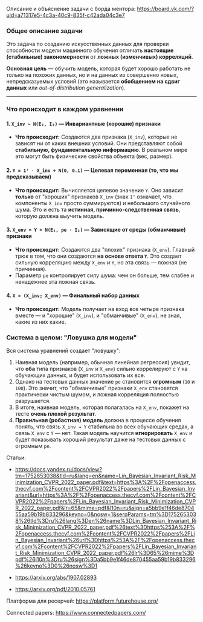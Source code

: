 Описание и объяснение задачи с борда ментора: https://board.vk.com/?uid=a71317e5-4c3a-40c9-835f-c42ada04c3e7

### Общее описание задачи

Это задача по созданию искусственных данных для проверки способности модели машинного обучения отличать **настоящие (стабильные) закономерности** от **ложных (изменчивых) корреляций**.

**Основная цель** — обучить модель, которая будет хорошо работать не только на похожих данных, но и на данных из совершенно новых, непредсказуемых условий (это называется **обобщением на сдвиг данных** или *out-of-distribution generalization*).

---

### Что происходит в каждом уравнении

#### 1. `X_inv ~ N(E₂, I₂)` — **Инвариантные (хорошие) признаки**
*   **Что происходит:** Создаются два признака (`X_inv`), которые не зависят ни от каких внешних условий. Они представляют собой **стабильную, фундаментальную информацию**. В реальном мире это могут быть физические свойства объекта (вес, размер).

#### 2. `Y = 1ᵀ · X_inv + N(0, 0.1)` — **Целевая переменная (то, что мы предсказываем)**
*   **Что происходит:** Вычисляется целевое значение `Y`. Оно зависит **только** от "хороших" признаков `X_inv` (знак `1ᵀ` означает, что компоненты `X_inv` просто суммируются) и небольшого случайного шума. Это и есть та **истинная, причинно-следственная связь**, которую должна выучить модель.

#### 3. `X_env = Y + N(E₂, pe · I₂)` — **Зависящие от среды (обманчивые) признаки**
*   **Что происходит:** Создаются два "плохих" признака (`X_env`). Главный трюк в том, что они создаются **на основе ответа `Y`**. Это создает сильную корреляцию между `X_env` и `Y`, но эта связь — ложная (не причинная).
*   Параметр `pe` контролирует силу шума: чем он больше, тем слабее и ненадежнее эта ложная связь.

#### 4. `X = (X_inv; X_env)` — **Финальный набор данных**
*   **Что происходит:** Модель получает на вход все четыре признака вместе — и "хорошие" (`X_inv`), и "обманчивые" (`X_env`), не зная, какие из них какие.

### Система в целом: "Ловушка для модели"

Вся система уравнений создает "ловушку":
1.  Наивная модель (например, обычная линейная регрессия) увидит, что **оба** типа признаков (`X_inv` и `X_env`) сильно коррелируют с `Y` на обучающих данных, и будет использовать их все.
2.  Однако на тестовых данных значение `pe` становится **огромным** (`10` и `100`). Это значит, что "обманчивые" признаки `X_env` становятся практически чистым шумом, и ложная корреляция полностью разрушается.
3.  В итоге, наивная модель, которая полагалась на `X_env`, покажет на тесте **очень плохой результат**.
4.  **Правильная (робастная) модель** должна в процессе обучения понять, что связь `X_inv → Y` стабильна во всех обучающих средах, а связь `X_env` с `Y` — нет. Такая модель научится **игнорировать** `X_env` и будет показывать хороший результат даже на тестовых данных с огромным `pe`.

Статьи:
- https://docs.yandex.ru/docs/view?tm=1752653038&tld=ru&lang=en&name=Lin_Bayesian_Invariant_Risk_Minimization_CVPR_2022_paper.pdf&text=https%3A%2F%2Fopenaccess.thecvf.com%2Fcontent%2FCVPR2022%2Fpapers%2FLin_Bayesian_Invariant&url=https%3A%2F%2Fopenaccess.thecvf.com%2Fcontent%2FCVPR2022%2Fpapers%2FLin_Bayesian_Invariant_Risk_Minimization_CVPR_2022_paper.pdf&lr=65&mime=pdf&l10n=ru&sign=a5bb9e1f46de870455aa59b19b833296&keyno=0&nosw=1&serpParams=tm%3D1752653038%26tld%3Dru%26lang%3Den%26name%3DLin_Bayesian_Invariant_Risk_Minimization_CVPR_2022_paper.pdf%26text%3Dhttps%253A%2F%2Fopenaccess.thecvf.com%2Fcontent%2FCVPR2022%2Fpapers%2FLin_Bayesian_Invariant%26url%3Dhttps%253A%2F%2Fopenaccess.thecvf.com%2Fcontent%2FCVPR2022%2Fpapers%2FLin_Bayesian_Invariant_Risk_Minimization_CVPR_2022_paper.pdf%26lr%3D65%26mime%3Dpdf%26l10n%3Dru%26sign%3Da5bb9e1f46de870455aa59b19b833296%26keyno%3D0%26nosw%3D1

- https://arxiv.org/abs/1907.02893

- https://arxiv.org/pdf/2010.05761 

Платформа для ресерчей: https://platform.futurehouse.org/

Connected papers: https://www.connectedpapers.com/
